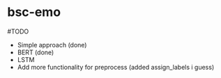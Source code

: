 # bsc-emo

#TODO
  - Simple approach (done)
  - BERT (done)
  - LSTM
  - Add more functionality for preprocess (added assign_labels i guess)
